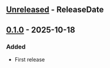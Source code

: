 <!-- next-header -->

## [Unreleased] - ReleaseDate

## [0.1.0] - 2025-10-18

### Added

- First release

<!-- next-url -->

[Unreleased]: https://github.com/meehl/RustyPathOfBuilding/compare/v0.1.0...HEAD
[0.1.0]: https://github.com/meehl/RustyPathOfBuilding/releases/tag/v0.1.0
